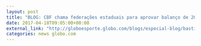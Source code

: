 ```yaml
---
layout: post
title: "BLOG: CBF chama federações estaduais para aprovar balanço de 2016"
date: 2017-04-18T09:05:00+00:00
external_link: "http://globoesporte.globo.com/blogs/especial-blog/bastidores-fc/post/cbf-chama-federacoes-estaduais-para-aprovar-balanco-de-2016.html"
categories: news globo.com
---
```

